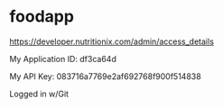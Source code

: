 # foodapp

https://developer.nutritionix.com/admin/access_details

My Application ID: df3ca64d

My API Key: 083716a7769e2af692768f900f514838

Logged in w/Git

